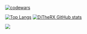 [![codewars](https://www.codewars.com/users/DiTheRX/badges/large)](https://www.codewars.com/users/DiTheRX)   

[![Top Langs](https://github-readme-stats.vercel.app/api/top-langs/?username=DiTheRX&layout=donut-vertical&theme=synthwave)](https://github.com/anuraghazra/github-readme-stats)  [![DiTheRX GitHub stats](https://github-readme-stats.vercel.app/api?username=DiTheRX&show_icons=true&theme=synthwave)](https://github.com/anuraghazra/github-readme-stats)

![](https://github-profile-summary-cards.vercel.app/api/cards/profile-details?username=DiTheRX&theme=synthwave)

<!--
**DiTheRX/DiTheRX** is a ✨ _special_ ✨ repository because its `README.md` (this file) appears on your GitHub profile.

Here are some ideas to get you started:

- 🔭 I’m currently working on ...
- 🌱 I’m currently learning ...
- 👯 I’m looking to collaborate on ...
- 🤔 I’m looking for help with ...
- 💬 Ask me about ...
- 📫 How to reach me: ...
- 😄 Pronouns: ...
- ⚡ Fun fact: ...
-->

